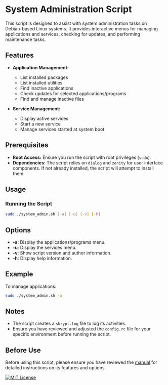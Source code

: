 # System Administration Script

This script is designed to assist with system administration tasks on Debian-based Linux systems. It provides interactive menus for managing applications and services, checking for updates, and performing maintenance tasks.

## Features

- **Application Management:**
  - List installed packages
  - List installed utilities
  - Find inactive applications
  - Check updates for selected applications/programs
  - Find and manage inactive files

- **Service Management:**
  - Display active services
  - Start a new service
  - Manage services started at system boot

## Prerequisites

- **Root Access:** Ensure you run the script with root privileges (`sudo`).
- **Dependencies:** The script relies on `dialog` and `zenity` for user interface components. If not already installed, the script will attempt to install them.

## Usage

### Running the Script

```bash 
sudo ./system_admin.sh [-a] [-u] [-v] [-h]
```
## Options

- **-a**: Display the applications/programs menu.
- **-u**: Display the services menu.
- **-v**: Show script version and author information.
- **-h**: Display help information.

## Example

To manage applications:

```bash
sudo ./system_admin.sh -a
```

## Notes

- The script creates a `skrypt.log` file to log its activities.
- Ensure you have reviewed and adjusted the `config.rc` file for your specific environment before running the script.

## Before Use

Before using this script, please ensure you have reviewed the [manual](./managementScript.1) for detailed instructions on its features and options.


[![MIT License](https://img.shields.io/badge/License-MIT-green.svg)](https://choosealicense.com/licenses/mit/)



